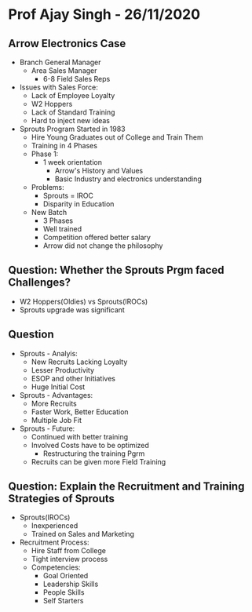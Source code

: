 # Prof Ajay Singh - 26/11/2020

## Arrow Electronics Case
- Branch General Manager
	- Area Sales Manager
		- 6-8 Field Sales Reps
- Issues with Sales Force:
	- Lack of Employee Loyalty
	- W2 Hoppers
	- Lack of Standard Training
	- Hard to inject new ideas
- Sprouts Program Started in 1983
	- Hire Young Graduates out of College and Train Them
	- Training in 4 Phases
	- Phase 1:
		- 1 week orientation
			- Arrow's History and Values
			- Basic Industry and electronics understanding
	- Problems:
		- Sprouts = IROC
		- Disparity in Education
	- New Batch
		- 3 Phases
		- Well trained
		- Competition offered better salary
		- Arrow did not change the philosophy

## Question: Whether the Sprouts Prgm faced Challenges?
- W2 Hoppers(Oldies) vs Sprouts(IROCs)
- Sprouts upgrade was significant

## Question
- Sprouts - Analyis:
	- New Recruits Lacking Loyalty
	- Lesser Productivity
	- ESOP and other Initiatives
	- Huge Initial Cost
- Sprouts - Advantages:
	- More Recruits
	- Faster Work, Better Education
	- Multiple Job Fit
- Sprouts - Future:
	- Continued with better training
	- Involved Costs have to be optimized
		- Restructuring the training Pgrm
	- Recruits can be given more Field Training

## Question: Explain the Recruitment and Training Strategies of Sprouts
- Sprouts(IROCs)
	- Inexperienced
	- Trained on Sales and Marketing
- Recruitment Process:
	- Hire Staff from College
	- Tight interview process
	- Competencies:
		- Goal Oriented
		- Leadership Skills
		- People Skills
		- Self Starters